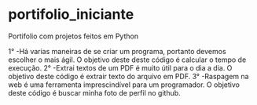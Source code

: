 # portifolio_iniciante
Portifolio com projetos feitos em Python

1° -Há varias maneiras de se criar um programa, portanto devemos escolher o mais ágil. O objetivo deste deste código é calcular o tempo de execução.
2° -Extrai textos de um PDF é muito útil para o dia a dia. O objetivo deste código é extrair texto do arquivo em PDF.
3° -Raspagem na web é uma ferramenta imprescindível para um programador. O objetivo deste código é buscar minha foto de perfil no github.

